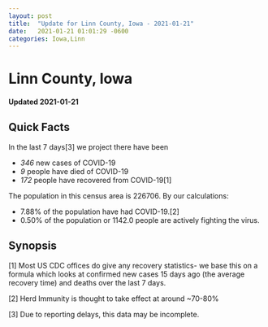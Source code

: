 ```yaml
---
layout: post
title:  "Update for Linn County, Iowa - 2021-01-21"
date:   2021-01-21 01:01:29 -0600
categories: Iowa,Linn
---
```


# Linn County, Iowa
#### Updated 2021-01-21

## Quick Facts

In the last 7 days[3] we project there have been
- *346* new cases of COVID-19
- *9* people have died of COVID-19
- *172* people have recovered from COVID-19[1]

The population in this census area is 226706. By our calculations:
- 7.88% of the population have had COVID-19.[2]
- 0.50% of the population or 1142.0 people are actively fighting the virus.

## Synopsis




[1] Most US CDC offices do give any recovery statistics- we base this on a formula which looks at confirmed new cases
15 days ago (the average recovery time) and deaths over the last 7 days.

[2] Herd Immunity is thought to take effect at around ~70-80%

[3] Due to reporting delays, this data may be incomplete.
 
    